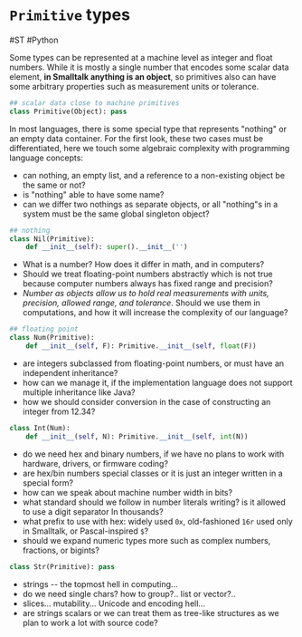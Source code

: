 # `Primitive` types
#ST #Python

Some types can be represented at a machine level as integer and float numbers. While it is mostly a single number that encodes some scalar data element, **in Smalltalk anything is an object**, so primitives also can have some arbitrary properties such as measurement units or tolerance.

```py
## scalar data close to machine primitives
class Primitive(Object): pass
```

In most languages, there is some special type that represents "nothing" or an empty data container. For the first look, these two cases must be differentiated, here we touch some algebraic complexity with programming language concepts:
- can nothing, an empty list, and a reference to a non-existing object be the same or not?
- is "nothing" able to have some name?
- can we differ two nothings as separate objects, or all "nothing"s in a system must be the same global singleton object?

```py
## nothing
class Nil(Primitive):
    def __init__(self): super().__init__('')
```

- What is a number? How does it differ in math, and in computers?
- Should we treat floating-point numbers abstractly which is not true because computer numbers always has fixed range and precision?
- *Number as objects allow us to hold real measurements with units, precision, allowed range, and tolerance*. Should we use them in computations, and how it will increase the complexity of our language?

```py
## floating point
class Num(Primitive):
    def __init__(self, F): Primitive.__init__(self, float(F))
```

- are integers subclassed from floating-point numbers, or must have an independent inheritance?
- how can we manage it, if the implementation language does not support multiple inheritance like Java?
- how we should consider conversion in the case of constructing an integer from 12.34?

```py
class Int(Num):
    def __init__(self, N): Primitive.__init__(self, int(N))
```
- do we need hex and binary numbers, if we have no plans to work with hardware, drivers, or firmware coding?
- are hex/bin numbers special classes or it is just an integer written in a special form?
- how can we speak about machine number width in bits?
- what standard should we follow in number literals writing? is it allowed to use a digit separator In thousands?
- what prefix to use with hex: widely used `0x`, old-fashioned `16r` used only in Smalltalk, or Pascal-inspired `$`?
- should we expand numeric types more such as complex numbers, fractions, or bigints?

```py
class Str(Primitive): pass
```

- strings -- the topmost hell in computing...
- do we need single chars? how to group?.. list or vector?..
- slices... mutability... Unicode and encoding hell...
- are strings scalars or we can treat them as tree-like structures as we plan to work a lot with source code?

